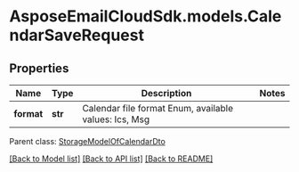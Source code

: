 # AsposeEmailCloudSdk.models.CalendarSaveRequest
## Properties
Name | Type | Description | Notes
------------ | ------------- | ------------- | -------------
**format** | **str** | Calendar file format Enum, available values: Ics, Msg | 

 Parent class: [StorageModelOfCalendarDto](StorageModelOfCalendarDto.md)

[[Back to Model list]](README.md#documentation-for-models) [[Back to API list]](README.md#documentation-for-api-endpoints) [[Back to README]](README.md)


